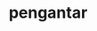 ---
date:  ""
draft: false
title: "pengantar"
short: "pengantar"
thumb:
    image: "cover.jpg"
    anima: ""
    video: ""
layout: ""
weight: 10
lister: 2
format:
    media: "article"
    model: ""
    datum:
        data: ""
require:
    - prop: ""
      name: ""
      icon: ""
      desc: ""
metadata:
    index: false
    thumb: "cover.jpg"
    group: []
    author: ["Al Muhdil Karim"]
description: "Konsep dasar css dalam pembuatan desain laman yang menarik."
---